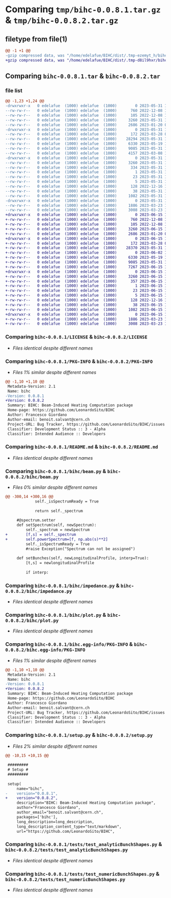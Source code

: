 # Comparing `tmp/bihc-0.0.8.1.tar.gz` & `tmp/bihc-0.0.8.2.tar.gz`

## filetype from file(1)

```diff
@@ -1 +1 @@
-gzip compressed data, was "/home/edelafue/BIHC/dist/.tmp-ezemyt_h/bihc-0.0.8.1.tar", last modified: Wed May 31 14:43:34 2023, max compression
+gzip compressed data, was "/home/edelafue/BIHC/dist/.tmp-d8il9hxr/bihc-0.0.8.2.tar", last modified: Thu Jun 15 15:42:59 2023, max compression
```

## Comparing `bihc-0.0.8.1.tar` & `bihc-0.0.8.2.tar`

### file list

```diff
@@ -1,23 +1,24 @@
-drwxrwxr-x   0 edelafue  (1000) edelafue  (1000)        0 2023-05-31 14:43:34.000000 bihc-0.0.8.1/
--rw-rw-r--   0 edelafue  (1000) edelafue  (1000)      760 2022-12-08 10:22:14.000000 bihc-0.0.8.1/LICENSE
--rw-rw-r--   0 edelafue  (1000) edelafue  (1000)      105 2022-12-08 10:22:14.000000 bihc-0.0.8.1/MANIFEST.in
--rw-rw-r--   0 edelafue  (1000) edelafue  (1000)     3260 2023-05-31 14:43:34.000000 bihc-0.0.8.1/PKG-INFO
--rw-rw-r--   0 edelafue  (1000) edelafue  (1000)     2686 2023-01-20 08:26:47.000000 bihc-0.0.8.1/README.md
-drwxrwxr-x   0 edelafue  (1000) edelafue  (1000)        0 2023-05-31 14:43:34.000000 bihc-0.0.8.1/bihc/
--rw-rw-r--   0 edelafue  (1000) edelafue  (1000)      172 2023-03-28 09:04:32.000000 bihc-0.0.8.1/bihc/__init__.py
--rw-rw-r--   0 edelafue  (1000) edelafue  (1000)    28294 2023-05-31 14:41:18.000000 bihc-0.0.8.1/bihc/beam.py
--rw-rw-r--   0 edelafue  (1000) edelafue  (1000)     6330 2023-05-19 11:33:18.000000 bihc-0.0.8.1/bihc/impedance.py
--rw-rw-r--   0 edelafue  (1000) edelafue  (1000)     9085 2023-05-31 14:26:46.000000 bihc-0.0.8.1/bihc/plot.py
--rw-rw-r--   0 edelafue  (1000) edelafue  (1000)     4157 2023-03-08 15:02:48.000000 bihc-0.0.8.1/bihc/power.py
-drwxrwxr-x   0 edelafue  (1000) edelafue  (1000)        0 2023-05-31 14:43:34.000000 bihc-0.0.8.1/bihc.egg-info/
--rw-rw-r--   0 edelafue  (1000) edelafue  (1000)     3260 2023-05-31 14:43:34.000000 bihc-0.0.8.1/bihc.egg-info/PKG-INFO
--rw-rw-r--   0 edelafue  (1000) edelafue  (1000)      334 2023-05-31 14:43:34.000000 bihc-0.0.8.1/bihc.egg-info/SOURCES.txt
--rw-rw-r--   0 edelafue  (1000) edelafue  (1000)        1 2023-05-31 14:43:34.000000 bihc-0.0.8.1/bihc.egg-info/dependency_links.txt
--rw-rw-r--   0 edelafue  (1000) edelafue  (1000)       23 2023-05-31 14:43:34.000000 bihc-0.0.8.1/bihc.egg-info/requires.txt
--rw-rw-r--   0 edelafue  (1000) edelafue  (1000)        5 2023-05-31 14:43:34.000000 bihc-0.0.8.1/bihc.egg-info/top_level.txt
--rw-rw-r--   0 edelafue  (1000) edelafue  (1000)      128 2022-12-16 15:42:39.000000 bihc-0.0.8.1/pyproject.toml
--rw-rw-r--   0 edelafue  (1000) edelafue  (1000)       38 2023-05-31 14:43:34.000000 bihc-0.0.8.1/setup.cfg
--rw-rw-r--   0 edelafue  (1000) edelafue  (1000)     1082 2023-05-31 14:42:25.000000 bihc-0.0.8.1/setup.py
-drwxrwxr-x   0 edelafue  (1000) edelafue  (1000)        0 2023-05-31 14:43:34.000000 bihc-0.0.8.1/tests/
--rw-rw-r--   0 edelafue  (1000) edelafue  (1000)     1886 2023-03-23 17:54:24.000000 bihc-0.0.8.1/tests/test_analyticBunchShapes.py
--rw-rw-r--   0 edelafue  (1000) edelafue  (1000)     3008 2023-03-23 17:41:58.000000 bihc-0.0.8.1/tests/test_numericBunchShapes.py
+drwxrwxr-x   0 edelafue  (1000) edelafue  (1000)        0 2023-06-15 15:42:59.000000 bihc-0.0.8.2/
+-rw-rw-r--   0 edelafue  (1000) edelafue  (1000)      760 2022-12-08 10:22:14.000000 bihc-0.0.8.2/LICENSE
+-rw-rw-r--   0 edelafue  (1000) edelafue  (1000)      105 2022-12-08 10:22:14.000000 bihc-0.0.8.2/MANIFEST.in
+-rw-rw-r--   0 edelafue  (1000) edelafue  (1000)     3260 2023-06-15 15:42:59.000000 bihc-0.0.8.2/PKG-INFO
+-rw-rw-r--   0 edelafue  (1000) edelafue  (1000)     2686 2023-01-20 08:26:47.000000 bihc-0.0.8.2/README.md
+drwxrwxr-x   0 edelafue  (1000) edelafue  (1000)        0 2023-06-15 15:42:59.000000 bihc-0.0.8.2/bihc/
+-rw-rw-r--   0 edelafue  (1000) edelafue  (1000)      172 2023-03-28 09:04:32.000000 bihc-0.0.8.2/bihc/__init__.py
+-rw-rw-r--   0 edelafue  (1000) edelafue  (1000)    28370 2023-05-31 15:03:32.000000 bihc-0.0.8.2/bihc/beam.py
+-rw-rw-r--   0 edelafue  (1000) edelafue  (1000)        0 2023-06-02 14:25:40.000000 bihc-0.0.8.2/bihc/fillingschemes.py
+-rw-rw-r--   0 edelafue  (1000) edelafue  (1000)     6330 2023-05-19 11:33:18.000000 bihc-0.0.8.2/bihc/impedance.py
+-rw-rw-r--   0 edelafue  (1000) edelafue  (1000)     9085 2023-05-31 14:26:46.000000 bihc-0.0.8.2/bihc/plot.py
+-rw-rw-r--   0 edelafue  (1000) edelafue  (1000)     7267 2023-06-15 15:39:26.000000 bihc-0.0.8.2/bihc/power.py
+drwxrwxr-x   0 edelafue  (1000) edelafue  (1000)        0 2023-06-15 15:42:59.000000 bihc-0.0.8.2/bihc.egg-info/
+-rw-rw-r--   0 edelafue  (1000) edelafue  (1000)     3260 2023-06-15 15:42:59.000000 bihc-0.0.8.2/bihc.egg-info/PKG-INFO
+-rw-rw-r--   0 edelafue  (1000) edelafue  (1000)      357 2023-06-15 15:42:59.000000 bihc-0.0.8.2/bihc.egg-info/SOURCES.txt
+-rw-rw-r--   0 edelafue  (1000) edelafue  (1000)        1 2023-06-15 15:42:59.000000 bihc-0.0.8.2/bihc.egg-info/dependency_links.txt
+-rw-rw-r--   0 edelafue  (1000) edelafue  (1000)       23 2023-06-15 15:42:59.000000 bihc-0.0.8.2/bihc.egg-info/requires.txt
+-rw-rw-r--   0 edelafue  (1000) edelafue  (1000)        5 2023-06-15 15:42:59.000000 bihc-0.0.8.2/bihc.egg-info/top_level.txt
+-rw-rw-r--   0 edelafue  (1000) edelafue  (1000)      128 2022-12-16 15:42:39.000000 bihc-0.0.8.2/pyproject.toml
+-rw-rw-r--   0 edelafue  (1000) edelafue  (1000)       38 2023-06-15 15:42:59.000000 bihc-0.0.8.2/setup.cfg
+-rw-rw-r--   0 edelafue  (1000) edelafue  (1000)     1082 2023-06-15 15:39:56.000000 bihc-0.0.8.2/setup.py
+drwxrwxr-x   0 edelafue  (1000) edelafue  (1000)        0 2023-06-15 15:42:59.000000 bihc-0.0.8.2/tests/
+-rw-rw-r--   0 edelafue  (1000) edelafue  (1000)     1886 2023-03-23 17:54:24.000000 bihc-0.0.8.2/tests/test_analyticBunchShapes.py
+-rw-rw-r--   0 edelafue  (1000) edelafue  (1000)     3008 2023-03-23 17:41:58.000000 bihc-0.0.8.2/tests/test_numericBunchShapes.py
```

### Comparing `bihc-0.0.8.1/LICENSE` & `bihc-0.0.8.2/LICENSE`

 * *Files identical despite different names*

### Comparing `bihc-0.0.8.1/PKG-INFO` & `bihc-0.0.8.2/PKG-INFO`

 * *Files 1% similar despite different names*

```diff
@@ -1,10 +1,10 @@
 Metadata-Version: 2.1
 Name: bihc
-Version: 0.0.8.1
+Version: 0.0.8.2
 Summary: BIHC: Beam-Induced Heating Computation package
 Home-page: https://github.com/LeonardoSito/BIHC
 Author: Francesco Giordano
 Author-email: benoit.salvant@cern.ch
 Project-URL: Bug Tracker, https://github.com/LeonardoSito/BIHC/issues
 Classifier: Development Status :: 3 - Alpha
 Classifier: Intended Audience :: Developers
```

### Comparing `bihc-0.0.8.1/README.md` & `bihc-0.0.8.2/README.md`

 * *Files identical despite different names*

### Comparing `bihc-0.0.8.1/bihc/beam.py` & `bihc-0.0.8.2/bihc/beam.py`

 * *Files 0% similar despite different names*

```diff
@@ -300,14 +300,16 @@
             self._isSpectrumReady = True
             
             return self._spectrum
         
     #@spectrum.setter
     def setSpectrum(self, newSpectrum): 
         self._spectrum = newSpectrum
+        [f,s] = self._spectrum
+        self.powerSpectrum=[f, np.abs(s)**2]
         self._isSpectrumReady = True
         #raise Exception("Spectrum can not be assigned")
                      
     def setBunches(self, newLongitudinalProfile, interp=True):
         [t,s] = newlongitudinalProfile
     
         if interp:
```

### Comparing `bihc-0.0.8.1/bihc/impedance.py` & `bihc-0.0.8.2/bihc/impedance.py`

 * *Files identical despite different names*

### Comparing `bihc-0.0.8.1/bihc/plot.py` & `bihc-0.0.8.2/bihc/plot.py`

 * *Files identical despite different names*

### Comparing `bihc-0.0.8.1/bihc.egg-info/PKG-INFO` & `bihc-0.0.8.2/bihc.egg-info/PKG-INFO`

 * *Files 1% similar despite different names*

```diff
@@ -1,10 +1,10 @@
 Metadata-Version: 2.1
 Name: bihc
-Version: 0.0.8.1
+Version: 0.0.8.2
 Summary: BIHC: Beam-Induced Heating Computation package
 Home-page: https://github.com/LeonardoSito/BIHC
 Author: Francesco Giordano
 Author-email: benoit.salvant@cern.ch
 Project-URL: Bug Tracker, https://github.com/LeonardoSito/BIHC/issues
 Classifier: Development Status :: 3 - Alpha
 Classifier: Intended Audience :: Developers
```

### Comparing `bihc-0.0.8.1/setup.py` & `bihc-0.0.8.2/setup.py`

 * *Files 2% similar despite different names*

```diff
@@ -10,15 +10,15 @@
 
 #########
 # Setup #
 #########
 
 setup(
     name="bihc",
-    version="0.0.8.1",
+    version="0.0.8.2",
     description="BIHC: Beam-Induced Heating Computation package",
     author="Francesco Giordano",
     author_email="benoit.salvant@cern.ch", 
     packages=['bihc'],
     long_description=long_description,
     long_description_content_type="text/markdown",
     url="https://github.com/LeonardoSito/BIHC",
```

### Comparing `bihc-0.0.8.1/tests/test_analyticBunchShapes.py` & `bihc-0.0.8.2/tests/test_analyticBunchShapes.py`

 * *Files identical despite different names*

### Comparing `bihc-0.0.8.1/tests/test_numericBunchShapes.py` & `bihc-0.0.8.2/tests/test_numericBunchShapes.py`

 * *Files identical despite different names*

